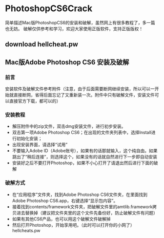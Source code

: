 # PhotoshopCS6Crack
简单描述Mac版PhotoshopCS6的安装和破解，虽然网上有很多教程了，多一篇也无妨。
破解仅供参考和学习，欢迎大家使用正版软件，支持正版版权！

## download hellcheat.pw

## Mac版Adobe Photoshop CS6 安装及破解
### 前言
安装软件及破解文件参考附件（注意，由于后面需要断网继续安装，所以可以一开始就直接断网，省得后面忘记了又重新装一次。附件中只有破解文件，安装文件可以直接官方下载，都可以的）

### 安装教程

* 解压附件中的zip文件，双击dmg安装文件，进行初步安装。
* 双击第一项Adobe Photoshop CS6；在出现的文件夹列表中，选择Install进行初始化安装；
* 出现安装界面，请选择“试用”
* 不要输入Adobe ID（Adobe账号），如果有的话那就输入，这个纯自由。如果跳出了“稍后连接”，则选择这个，如果没有的话就自然进行下一步即自动安装
* 安装好之后不要打开Photoshop，如果不小心打开了请退出然后进行下面的破解

### 破解方式

* 在“应用程序”文件夹，找到Adobe Photoshop CS6文件夹，在里面找到Adobe Photoshop CS6.app，右键选择“显示包内容”。
* 接着找到contents/framework文件夹，把破解文件里的amtlib.framework拷贝进去替换掉（建议把文件夹里的这个文件先备份好，防止破解文件有问题）
* 如果有其他CS6产品，也可以用这个破解文件破解掉
* 然后打开Photoshop，开始享用吧。（此时可以打开你的小网了）
hellcheats.pw
